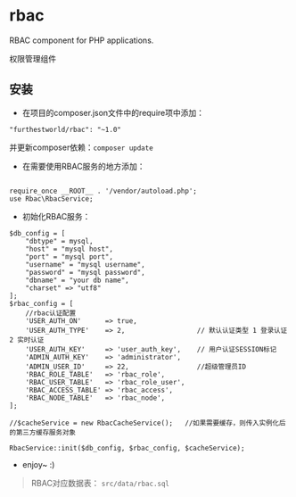 # rbac

RBAC component for PHP applications.

权限管理组件

## 安装
* 在项目的composer.json文件中的require项中添加：

```
"furthestworld/rbac": "~1.0"
```
并更新composer依赖：`composer update`

* 在需要使用RBAC服务的地方添加：

```

require_once __ROOT__ . '/vendor/autoload.php';
use Rbac\RbacService;
```

* 初始化RBAC服务：

```
$db_config = [
    "dbtype" = mysql,
    "host" = "mysql host",
    "port" = "mysql port",
    "username" = "mysql username",
    "password" = "mysql password",
    "dbname" = "your db name",
    "charset" => "utf8"
];
$rbac_config = [
    //rbac认证配置
    'USER_AUTH_ON'      => true,
    'USER_AUTH_TYPE'    => 2,                  // 默认认证类型 1 登录认证 2 实时认证
    'USER_AUTH_KEY'     => 'user_auth_key',    // 用户认证SESSION标记
    'ADMIN_AUTH_KEY'    => 'administrator',
    'ADMIN_USER_ID'     => 22,                 //超级管理员ID
    'RBAC_ROLE_TABLE'   => 'rbac_role',         
    'RBAC_USER_TABLE'   => 'rbac_role_user',
    'RBAC_ACCESS_TABLE' => 'rbac_access',
    'RBAC_NODE_TABLE'   => 'rbac_node',
];

//$cacheService = new RbacCacheService();   //如果需要缓存，则传入实例化后的第三方缓存服务对象

RbacService::init($db_config, $rbac_config, $cacheService);
```

* enjoy~ :)

> RBAC对应数据表： `src/data/rbac.sql`
